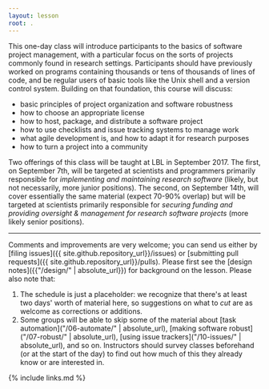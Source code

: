 ```yaml
---
layout: lesson
root: .
---
```


This one-day class will introduce participants to the basics of software project management, with a particular focus on the sorts of projects commonly found in research settings.
Participants should have previously worked on programs containing thousands or tens of thousands of lines of code, and be regular users of basic tools like the Unix shell and a version control system.
Building on that foundation, this course will discuss:

*   basic principles of project organization and software robustness
*   how to choose an appropriate license
*   how to host, package, and distribute a software project
*   how to use checklists and issue tracking systems to manage work
*   what agile development is, and how to adapt it for research purposes
*   how to turn a project into a community

Two offerings of this class will be taught at LBL in September 2017.
The first, on September 7th, will be targeted at scientists and programmers primarily responsible for *implementing and maintaining research software* (likely, but not necessarily, more junior positions).
The second, on September 14th, will cover essentially the same material (expect 70-90% overlap) but will be targeted at scientists primarily responsible for *securing funding and providing oversight & management for research software projects* (more likely senior positions).

-----

Comments and improvements are very welcome; you can send us either by [filing issues]({{ site.github.repository_url}}/issues) or [submitting pull requests]({{ site.github.repository_url}}/pulls).
Please first see the [design notes]({{"/design/" | absolute_url}}) for background on the lesson.
Please also note that:

1.  The schedule is just a placeholder: we recognize that there's at least two days' worth of material here, so suggestions on what to *cut* are as welcome as corrections or additions.
2.  Some groups will be able to skip some of the material about [task automation]("/06-automate/" | absolute_url), [making software robust]("/07-robust/" | absolute_url), [using issue trackers]("/10-issues/" | absolute_url), and so on.
    Instructors should survey classes beforehand (or at the start of the day) to find out how much of this they already know or are interested in.

{% include links.md %}

